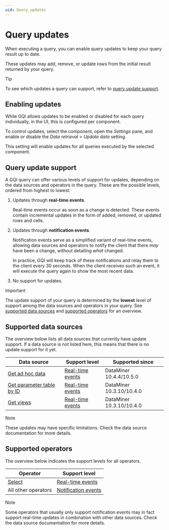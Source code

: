 ```yaml
---
uid: Query_updates
---
```


# Query updates

When executing a query, you can enable query updates to keep your query result up to date.

These updates may add, remove, or update rows from the initial result returned by your query.

> [!TIP]
> To see which updates a query can support, refer to [query update support](#query-update-support).

## Enabling updates

While GQI allows updates to be enabled or disabled for each query individually, in the UI, this is configured per component.

To control updates, select the component, open the *Settings* pane, and enable or disable the *Data retrieval* > *Update data* setting.

This setting will enable updates for all queries executed by the selected component.

## Query update support

A GQI query can offer various levels of support for updates, depending on the data sources and operators in the query. These are the possible levels, ordered from highest to lowest:

1. Updates through **real-time events**.

   Real-time events occur as soon as a change is detected. These events contain incremental updates in the form of added, removed, or updated rows and cells.

1. Updates through **notification events**.

   Notification events serve as a simplified variant of real-time events, allowing data sources and operators to notify the client that there *may* have been a change, without detailing *what* changed.

   In practice, GQI will keep track of these notifications and relay them to the client every 30 seconds. When the client receives such an event, it will execute the query again to show the most recent data.

1. No support for updates.

> [!IMPORTANT]
> The update support of your query is determined by the **lowest** level of support among the data sources and operators in your query. See [supported data sources](#supported-data-sources) and [supported operators](#supported-operators) for an overview.

## Supported data sources

The overview below lists all data sources that currently have update support. If a data source is not listed here, this means that there is no update support for it yet.

| Data source | Support level | Supported since |
| ----------- | -------- | -------- |
| [Get ad hoc data](xref:Get_ad_hoc_data) | [Real-time events](#query-update-support) | DataMiner 10.4.4/10.5.0 |
| [Get parameter table by ID](xref:Get_parameter_table_by_ID) | [Real-time events](#query-update-support) | DataMiner 10.3.10/10.4.0 |
| [Get views](xref:Get_views) | [Real-time events](#query-update-support) | DataMiner 10.3.10/10.4.0 |

> [!NOTE]
> These updates may have specific limitations. Check the data source documentation for more details.

## Supported operators

The overview below indicates the support levels for all operators.

| Operator | Support level  |
| -------- | --------------- |
| [Select](xref:GQI_Select) | [Real-time events](#query-update-support) |
| All other operators| [Notification events](#query-update-support) |

> [!NOTE]
> Some operators that usually only support notification events may in fact support real-time updates in combination with other data sources. Check the data source documentation for more details.
